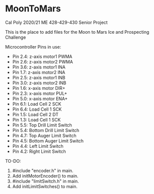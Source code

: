 # MoonToMars
Cal Poly 2020/21 ME 428-429-430 Senior Project

This is the place to add files for the Moon to Mars Ice and Prospecting Challenge

Microcontroller Pins in use:
- Pin 2.4: z-axis motor1 PWMA
- Pin 2.6: z-axis motor2 PWMA
- Pin 3.6: z-axis motor1 INA
- Pin 1.7: z-axis motor2 INA
- Pin 2.5: z-axis motor1 INB
- Pin 3.0: z-axis motor2 INB
- Pin 1.6: x-axis motor DIR+
- Pin 2.3: x-axis motor PUL+
- Pin 5.0: x-axis motor ENA+
- Pin 6.1: Load Cell 2 SCK
- Pin 6.4: Load Cell 1 SCK
- Pin 1.5: Load Cell 2 DT
- Pin 1.3: Load Cell 1 SCK
- Pin 5.5: Top Drill Limit Switch
- Pin 5.4: Bottom Drill Limit Switch
- Pin 4.7: Top Auger Limit Switch
- Pin 4.5: Bottom Auger Limit Switch
- Pin 4.4: Left Limit Switch
- Pin 4.2: Right Limit Switch

TO-DO:
1. #include "encoder.h" in main.
2. Add initMotorEncoder() to main.
3. #include "limitSwitch.h" in main.
4. Add initLimitSwitches() to main.
